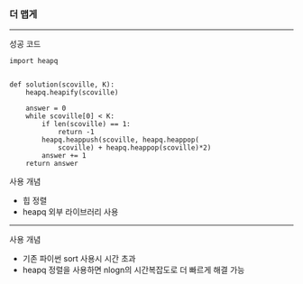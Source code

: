 ### 더 맵게

---

성공 코드

```
import heapq


def solution(scoville, K):
    heapq.heapify(scoville)

    answer = 0
    while scoville[0] < K:
        if len(scoville) == 1:
            return -1
        heapq.heappush(scoville, heapq.heappop(
            scoville) + heapq.heappop(scoville)*2)
        answer += 1
    return answer

```

사용 개념

- 힙 정렬
- heapq 외부 라이브러리 사용
---

사용 개념

- 기존 파이썬 sort 사용시 시간 초과
- heapq 정렬을 사용하면 nlogn의 시간복잡도로 더 빠르게 해결 가능
